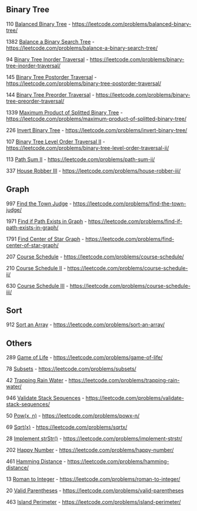## Binary Tree
110 [Balanced Binary Tree](Java/src/com/nguyenvm/binary_tree/balanced_binary_tree) - https://leetcode.com/problems/balanced-binary-tree/

1382 [Balance a Binary Search Tree](Java/src/com/nguyenvm/binary_tree/balanced_binary_search_tree) - https://leetcode.com/problems/balance-a-binary-search-tree/

94 [Binary Tree Inorder Traversal](Java/src/com/nguyenvm/binary_tree/binary_tree_inorder_traversal) - https://leetcode.com/problems/binary-tree-inorder-traversal/

145 [Binary Tree Postorder Traversal](Java/src/com/nguyenvm/binary_tree/binary_tree_postorder_traversal) - https://leetcode.com/problems/binary-tree-postorder-traversal/

144 [Binary Tree Preorder Traversal](Java/src/com/nguyenvm/binary_tree/binary_tree_preorder_traversal) - https://leetcode.com/problems/binary-tree-preorder-traversal/

1339 [Maximum Product of Splitted Binary Tree](Java/src/com/nguyenvm/binary_tree/maximum_product_of_splitted_binary_tree) - https://leetcode.com/problems/maximum-product-of-splitted-binary-tree/

226 [Invert Binary Tree](Java/src/com/nguyenvm/binary_tree/invert_binary_tree) - https://leetcode.com/problems/invert-binary-tree/

107 [Binary Tree Level Order Traversal II](Java/src/com/nguyenvm/binary_tree/binary_tree_level_order_traversal_ii) - https://leetcode.com/problems/binary-tree-level-order-traversal-ii/

113 [Path Sum II](Java/src/com/nguyenvm/binary_tree/path_sum_ii) - https://leetcode.com/problems/path-sum-ii/

337 [House Robber III](Java/src/com/nguyenvm/binary_tree/house_robber_iii) - https://leetcode.com/problems/house-robber-iii/

## Graph
997 [Find the Town Judge](Java/src/com/nguyenvm/graph/find_the_town_judge) - https://leetcode.com/problems/find-the-town-judge/

1971 [Find if Path Exists in Graph](Java/src/com/nguyenvm/graph/find_if_path_exists_in_graph) - https://leetcode.com/problems/find-if-path-exists-in-graph/

1791 [Find Center of Star Graph](Java/src/com/nguyenvm/graph/find_center_of_star_graph) - https://leetcode.com/problems/find-center-of-star-graph/

207 [Course Schedule](Java/src/com/nguyenvm/graph/course_schedule) - https://leetcode.com/problems/course-schedule/

210 [Course Schedule II](Java/src/com/nguyenvm/graph/course_schedule_ii) - https://leetcode.com/problems/course-schedule-ii/

630 [Course Schedule III](Java/src/com/nguyenvm/graph/course_schedule_iii) - https://leetcode.com/problems/course-schedule-iii/

## Sort
912 [Sort an Array](Java/src/com/nguyenvm/sort/quick_sort) - https://leetcode.com/problems/sort-an-array/
## Others
289 [Game of Life](Java/src/com/nguyenvm/game_of_life) - https://leetcode.com/problems/game-of-life/

78 [Subsets](Java/src/com/nguyenvm/subsests) - https://leetcode.com/problems/subsets/

42 [Trapping Rain Water](Java/src/com/nguyenvm/trapping_rain_water) - https://leetcode.com/problems/trapping-rain-water/

946 [Validate Stack Sequences](Java/src/com/nguyenvm/validate_stack_sequences) - https://leetcode.com/problems/validate-stack-sequences/

50 [Pow(x, n)](Java/src/com/nguyenvm/pow) - https://leetcode.com/problems/powx-n/

69 [Sqrt(x)](Java/src/com/nguyenvm/sqrt) - https://leetcode.com/problems/sqrtx/

28 [Implement strStr()](Java/src/com/nguyenvm/str_Str) - https://leetcode.com/problems/implement-strstr/

202 [Happy Number](Java/src/com/nguyenvm/happy_number) - https://leetcode.com/problems/happy-number/

461 [Hamming Distance](Javascript/Hamming%20Distance/461.%20Hamming%20Distance) - https://leetcode.com/problems/hamming-distance/

13 [Roman to Integer](Java/src/com/nguyenvm/roman_to_integer) - https://leetcode.com/problems/roman-to-integer/

20 [Valid Parentheses](Java/src/com/nguyenvm/valid_parentheses) - https://leetcode.com/problems/valid-parentheses

463 [Island Perimeter](Java/src/com/nguyenvm/island_perimeter) - https://leetcode.com/problems/island-perimeter/